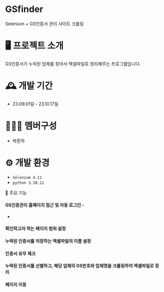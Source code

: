 # GSfinder
Selenium + GS인증서 관리 사이트 크롤링


 # 🖥️ 프로젝트 소개
GS인증서가 누락된 업체를 찾아서 엑셀파일로 정리해주는 프로그램입니다.
<br>

# 🕰️ 개발 기간
* 23.09.01일 - 23.10.17일

# 🧑‍🤝‍🧑 멤버구성
 - 박준하

# ⚙️ 개발 환경
- `Selenium 4.11`
- `python 3.10.11`

 📌 주요 기능
#### GS인증관리 홈페이지 접근 및 자동 로그인 - 
-

#### 확인하고자 하는 페이지 범위 설정

#### 누락된 인증서를 저장하는 엑셀파일의 이름 설정

#### 인증서 유무 체크

#### 누락된 인증서를 선별하고, 해당 업체의 GS번호와 업체명을 크롤링하여 엑셀파일로 정리

#### 페이지 이동